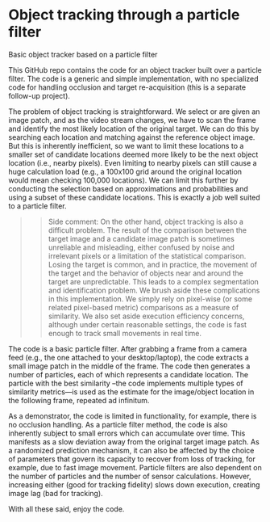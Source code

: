 # Object tracking through a particle filter
Basic object tracker based on a particle filter

This GitHub repo contains the code for an object tracker built over a particle filter.  The code is a generic and simple implementation, with no specialized code for handling occlusion and target re-acquisition (this is a separate follow-up project).

The problem of object tracking is straightforward.  We select or are given an image patch, and as the video stream changes, we have to scan the frame and identify the most likely location of the original target.  We can do this by searching each location and matching against the reference object image.  But this is inherently inefficient, so we want to limit these locations to a smaller set of candidate locations deemed more likely to be the next object location (i.e., nearby pixels).  Even limiting to nearby pixels can still cause a huge calculation load (e.g., a 100x100 grid around the original location would mean checking 100,000 locations).  We can limit this further by conducting the selection based on approximations and probabilities and using a subset of these candidate locations.  This is exactly a job well suited to a particle filter.

>> Side comment: On the other hand, object tracking is also a difficult problem.  The result of the comparison between the target image and a candidate image patch is sometimes unreliable and misleading, either confused by noise and irrelevant pixels or a limitation of the statistical comparison.  Losing the target is common, and in practice, the movement of the target and the behavior of objects near and around the target are unpredictable.  This leads to a complex segmentation and identification problem.  We brush aside these complications in this implementation.  We simply rely on pixel-wise (or some related pixel-based metric) comparisons as a measure of similarity.  We also set aside execution efficiency concerns, although under certain reasonable settings, the code is fast enough to track small movements in real time.

The code is a basic particle filter.  After grabbing a frame from a camera feed (e.g., the one attached to your desktop/laptop), the code extracts a small image patch in the middle of the frame.  The code then generates a number of particles, each of which represents a candidate location.  The particle with the best similarity –the code implements multiple types of similarity metrics—is used as the estimate for the image/object location in the following frame, repeated ad infinitum.

As a demonstrator, the code is limited in functionality, for example, there is no occlusion handling.  As a particle filter method, the code is also inherently subject to small errors which can accumulate over time.  This manifests as a slow deviation away from the original target image patch.  As a randomized prediction mechanism, it can also be affected by the choice of parameters that govern its capacity to recover from loss of tracking, for example, due to fast image movement.  Particle filters are also dependent on the number of particles and the number of sensor calculations.  However, increasing either (good for tracking fidelity) slows down execution, creating image lag (bad for tracking).

With all these said, enjoy the code.
